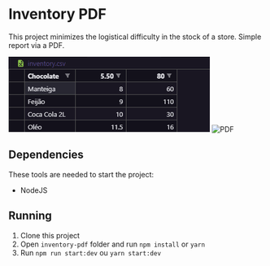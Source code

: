 # Inventory PDF

This project minimizes the logistical difficulty in the stock of a store. 
Simple report via a PDF.

![Inventory](/.github/inventory.png)
![PDF](/.github/report.png.png)

## Dependencies 
These tools are needed to start the project:
- NodeJS

## Running

1. Clone this project
2. Open `inventory-pdf` folder and run `npm install` or `yarn`
3. Run `npm run start:dev` ou `yarn start:dev`
